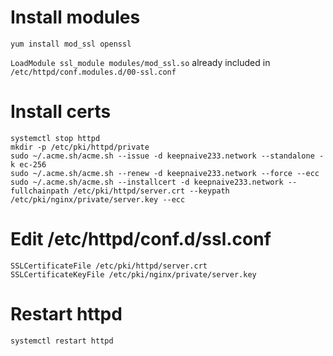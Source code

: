 # Install modules #

```
yum install mod_ssl openssl
```

`LoadModule ssl_module modules/mod_ssl.so` already included in `/etc/httpd/conf.modules.d/00-ssl.conf`

# Install certs #

```
systemctl stop httpd
mkdir -p /etc/pki/httpd/private
sudo ~/.acme.sh/acme.sh --issue -d keepnaive233.network --standalone -k ec-256
sudo ~/.acme.sh/acme.sh --renew -d keepnaive233.network --force --ecc
sudo ~/.acme.sh/acme.sh --installcert -d keepnaive233.network --fullchainpath /etc/pki/httpd/server.crt --keypath /etc/pki/nginx/private/server.key --ecc
```

# Edit /etc/httpd/conf.d/ssl.conf #

```
SSLCertificateFile /etc/pki/httpd/server.crt
SSLCertificateKeyFile /etc/pki/nginx/private/server.key
```

# Restart httpd #

```
systemctl restart httpd
```


